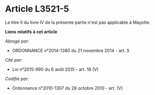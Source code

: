 # Article L3521-5

Le titre II du livre IV de la présente partie n'est pas applicable à Mayotte.

**Liens relatifs à cet article**

_Abrogé par_:

  - ORDONNANCE n°2014-1380 du 21 novembre 2014 - art. 3

_Cité par_:

  - Loi n°2015-990 du 6 août 2015 - art. 18 (V)

_Codifié par_:

  - Ordonnance n°2010-1307 du 28 octobre 2010 - art. (V)
